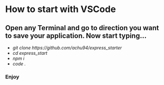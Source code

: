 <h1> How to start with VSCode </h1>

<h2> Open any Terminal and go to direction you want to save your application. Now start typing...</h2>

<ul>
  <li> <i> git clone https://github.com/achu94/express_starter </i> </li>
  <li> <i> cd express_start </i> </li>
  <li> <i> npm i</i> </li>
  <li> <i> code . </i> </li>
</ul>

<h3>Enjoy</h3>
